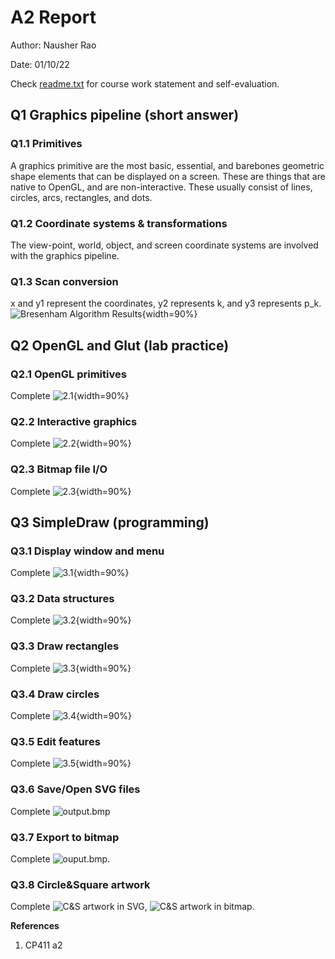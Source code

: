 # A2 Report

Author: Nausher Rao

Date: 01/10/22

Check [readme.txt](readme.txt) for course work statement and self-evaluation.

## Q1 Graphics pipeline (short answer)

### Q1.1 Primitives
A graphics primitive are the most basic, essential, and barebones geometric shape elements that can be displayed on a screen. These are things that are native to OpenGL, and are non-interactive. These usually consist of lines, circles, arcs, rectangles, and dots.


### Q1.2 Coordinate systems & transformations
The view-point, world, object, and screen coordinate systems are involved with the graphics pipeline.

### Q1.3 Scan conversion
x and y1 represent the coordinates, y2 represents k, and y3 represents p_k.
![Bresenham Algorithm Results](images/1.3.png){width=90%}


## Q2 OpenGL and Glut (lab practice)

### Q2.1 OpenGL primitives
Complete
![2.1](images/2.1.png){width=90%}

### Q2.2 Interactive graphics
Complete
![2.2](images/2.2.png){width=90%}

### Q2.3 Bitmap file I/O
Complete
![2.3](images/output.bmp){width=90%}


## Q3 SimpleDraw (programming)


### Q3.1 Display window and menu
Complete
![3.1](images/3.1.png){width=90%}

### Q3.2 Data structures
Complete
![3.2](images/3.2.png){width=90%}

### Q3.3 Draw rectangles
Complete
![3.3](images/3.3.png){width=90%}

### Q3.4 Draw circles
Complete
![3.4](images/3.4.png){width=90%}

### Q3.5 Edit features
Complete
![3.5](images/3.5.png){width=90%}

### Q3.6 Save/Open SVG files
Complete
![output.bmp](images/output.svg)

### Q3.7 Export to bitmap
Complete
![ouput.bmp](images/output.bmp).

### Q3.8 Circle&Square artwork
Complete
![C&S artwork in SVG](images/c&s.svg), ![C&S artwork in bitmap](images/c&s.bmp).


**References**
1. CP411 a2
